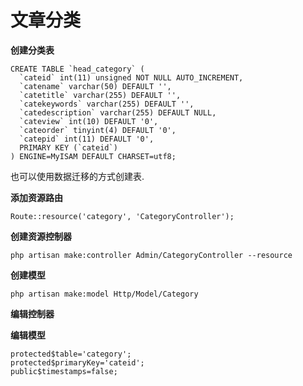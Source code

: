 # 文章分类

**创建分类表**

    CREATE TABLE `head_category` (
      `cateid` int(11) unsigned NOT NULL AUTO_INCREMENT,
      `catename` varchar(50) DEFAULT '',
      `catetitle` varchar(255) DEFAULT '',
      `catekeywords` varchar(255) DEFAULT '',
      `catedescription` varchar(255) DEFAULT NULL,
      `cateview` int(10) DEFAULT '0',
      `cateorder` tinyint(4) DEFAULT '0',
      `catepid` int(11) DEFAULT '0',
      PRIMARY KEY (`cateid`)
    ) ENGINE=MyISAM DEFAULT CHARSET=utf8;

也可以使用数据迁移的方式创建表.

**添加资源路由**

```
Route::resource('category', 'CategoryController');
```

**创建资源控制器**

```
php artisan make:controller Admin/CategoryController --resource
```

**创建模型**

```
php artisan make:model Http/Model/Category
```

**编辑控制器**

**编辑模型**

```
protected$table='category';
protected$primaryKey='cateid';
public$timestamps=false;
```



